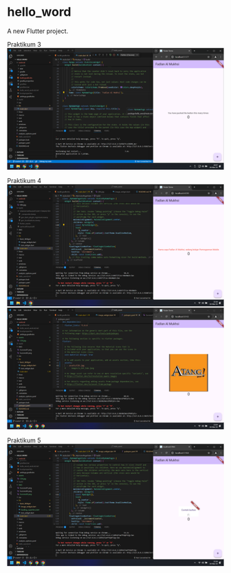 # hello_word

A new Flutter project.

Praktikum 3
![Schrenshoot Hello Word](IMG/Success01.png)

Praktikum 4
![Schrenshoot Hello Word](IMG/Success02.png)
![Schrenshoot Hello Word](IMG/Success03.png)

Praktikum 5
![Schrenshoot Hello Word](IMG/04.png)
